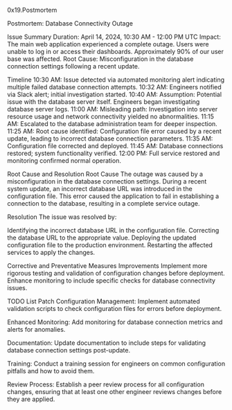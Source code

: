 0x19.Postmortem

Postmortem: Database Connectivity Outage

Issue Summary
Duration: April 14, 2024, 10:30 AM - 12:00 PM UTC
Impact: The main web application experienced a complete outage. Users were unable to log in or access their dashboards. Approximately 90% of our user base was affected.
Root Cause: Misconfiguration in the database connection settings following a recent update.


Timeline
10:30 AM: Issue detected via automated monitoring alert indicating multiple failed database connection attempts.
10:32 AM: Engineers notified via Slack alert; initial investigation started.
10:40 AM: Assumption: Potential issue with the database server itself. Engineers began investigating database server logs.
11:00 AM: Misleading path: Investigation into server resource usage and network connectivity yielded no abnormalities.
11:15 AM: Escalated to the database administration team for deeper inspection.
11:25 AM: Root cause identified: Configuration file error caused by a recent update, leading to incorrect database connection parameters.
11:35 AM: Configuration file corrected and deployed.
11:45 AM: Database connections restored; system functionality verified.
12:00 PM: Full service restored and monitoring confirmed normal operation.

Root Cause and Resolution
Root Cause
The outage was caused by a misconfiguration in the database connection settings. During a recent system update, an incorrect database URL was introduced in the configuration file. This error caused the application to fail in establishing a connection to the database, resulting in a complete service outage.


Resolution
The issue was resolved by:

Identifying the incorrect database URL in the configuration file.
Correcting the database URL to the appropriate value.
Deploying the updated configuration file to the production environment.
Restarting the affected services to apply the changes.


Corrective and Preventative Measures
Improvements
Implement more rigorous testing and validation of configuration changes before deployment.
Enhance monitoring to include specific checks for database connectivity issues.

TODO List
Patch Configuration Management:
Implement automated validation scripts to check configuration files for errors before deployment.

Enhanced Monitoring:
Add monitoring for database connection metrics and alerts for anomalies.

Documentation:
Update documentation to include steps for validating database connection settings post-update.

Training:
Conduct a training session for engineers on common configuration pitfalls and how to avoid them.

Review Process:
Establish a peer review process for all configuration changes, ensuring that at least one other engineer reviews changes before they are applied.
